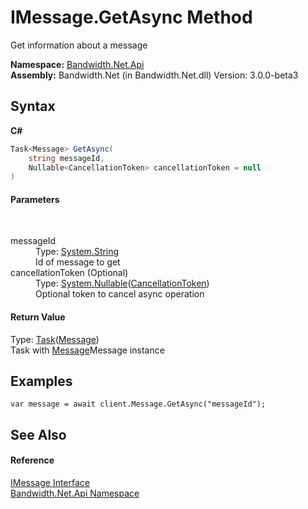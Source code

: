 ﻿# IMessage.GetAsync Method 
 

Get information about a message

**Namespace:**&nbsp;<a href ="N_Bandwidth_Net_Api.md">Bandwidth.Net.Api</a><br />**Assembly:**&nbsp;Bandwidth.Net (in Bandwidth.Net.dll) Version: 3.0.0-beta3

## Syntax

**C#**<br />
``` C#
Task<Message> GetAsync(
	string messageId,
	Nullable<CancellationToken> cancellationToken = null
)
```


#### Parameters
&nbsp;<dl><dt>messageId</dt><dd>Type: <a href="http://msdn2.microsoft.com/en-us/library/s1wwdcbf" target="_blank">System.String</a><br />Id of message to get</dd><dt>cancellationToken (Optional)</dt><dd>Type: <a href="http://msdn2.microsoft.com/en-us/library/b3h38hb0" target="_blank">System.Nullable</a>(<a href="http://msdn2.microsoft.com/en-us/library/dd384802" target="_blank">CancellationToken</a>)<br />Optional token to cancel async operation</dd></dl>

#### Return Value
Type: <a href="http://msdn2.microsoft.com/en-us/library/dd321424" target="_blank">Task</a>(<a href ="T_Bandwidth_Net_Api_Message.md">Message</a>)<br />Task with <a href ="T_Bandwidth_Net_Api_Message.md">Message</a>Message instance

## Examples

```
var message = await client.Message.GetAsync("messageId");
```


## See Also


#### Reference
<a href ="T_Bandwidth_Net_Api_IMessage.md">IMessage Interface</a><br /><a href ="N_Bandwidth_Net_Api.md">Bandwidth.Net.Api Namespace</a><br />